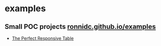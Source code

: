 # examples
## Small POC projects [ronnidc.github.io/examples](https://ronnidc.github.io/examples/)

- [The Perfect Responsive Table](./table/)
